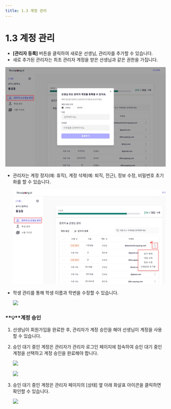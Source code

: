 ```yaml
---
title: 1.3 계정 관리
---
```

# 1.3 계정 관리

* **\[관리자 등록]** 버튼을 클릭하여 새로운 선생님, 관리자를 추가할 수 있습니다.
* 새로 추가된 관리자는 최초 관리자 계정을 받은 선생님과 같은 권한을 가집니다. 

![](/img/mag_1-3_01.jpg)

* 관리자는 계정 정지(예: 휴직), 계정 삭제(예: 퇴직, 전근), 정보 수정, 비밀번호 초기화를 할 수 있습니다. 

  ![](/img/mag_1-3_02.jpg)
* 학생 관리를 통해 학생 이름과 학번을 수정할 수 있습니다. 

  ![](/img/manager_1-3_03.jpg)

### **💡**계정 승인

1. 선생님이 회원가입을 완료한 후, 관리자가 계정 승인을 해야 선생님이 계정을 사용할 수 있습니다. 
2. 승인 대기 중인 계정은 관리자가 관리자 로그인 페이지에 접속하여 승인 대기 중인 계정을 선택하고 계정 승인을 완료해야 합니다.

   ![](/img/manager_1-3-1_01.jpg)

   ![](/img/manager_1-3-1_02.jpg)
3. 승인 대기 중인 계정은 관리자 페이지의 \[상태] 옆 아래 화살표 아이콘을 클릭하면 확인할 수 있습니다.

   ![](/img/manager_1-3-1_03.jpg)
